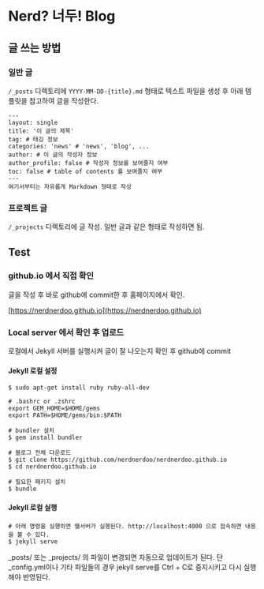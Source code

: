 # Nerd? 너두! Blog

## 글 쓰는 방법

### 일반 글

`/_posts` 디렉토리에 `YYYY-MM-DD-{title}.md` 형태로 텍스트 파일을 생성 후 아래 템플릿을 참고하여 글을 작성한다.

    ---
    layout: single
    title: '이 글의 제목'
    tag: # 태깅 정보
    categories: 'news' # 'news', 'blog', ...
    author: # 이 글의 작성자 정보
    author_profile: false # 작성자 정보를 보여줄지 여부
    toc: false # table of contents 를 보여줄지 여부
    ---
    여기서부터는 자유롭게 Markdown 형태로 작성

### 프로젝트 글

`/_projects` 디렉토리에 글 작성. 일반 글과 같은 형태로 작성하면 됨.

## Test

### github.io 에서 직접 확인

글을 작성 후 바로 github에 commit한 후 홈페이지에서 확인.

[https://nerdnerdoo.github.io](https://nerdnerdoo.github.io)

### Local server 에서 확인 후 업로드

로컬에서 Jekyll 서버를 실행시켜 글이 잘 나오는지 확인 후 github에 commit

#### Jekyll 로컬 설정

    $ sudo apt-get install ruby ruby-all-dev

    # .bashrc or .zshrc
    export GEM_HOME=$HOME/gems
    export PATH=$HOME/gems/bin:$PATH

    # bundler 설치
    $ gem install bundler

    # 블로그 전체 다운로드
    $ git clone https://github.com/nerdnerdoo/nerdnerdoo.github.io
    $ cd nerdnerdoo.github.io

    # 필요한 패키지 설치
    $ bundle

#### Jekyll 로컬 실행

    # 아래 명령을 실행하면 웹서버가 실행된다. http://localhost:4000 으로 접속하면 내용을 볼 수 있다.
    $ jekyll serve

_posts/ 또는 _projects/ 의 파일이 변경되면 자동으로 업데이트가 된다. 단 _config.yml이나 기타 파일들의 경우 jekyll serve를 Ctrl + C로 중지시키고 다시 실행해야 반영된다.
